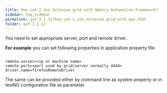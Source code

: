 ```yaml
---
title: How can I Use Selenium grid with Qmetry Automation Framework?
sidebar: faq_sidebar
permalink: qaf-2.1.12/how_can_i_use_selenium_grid_with_qas.html
folder: qaf-2.1.12
---
```


You need to set appropriate server, port and remote driver.

**For example** you can set following properties in application property file.

```properties

remote.server=<ip or machine name>
remote.port=<port used by grid/server normally 4444>
driver.name=firefoxRemoteDriver

```

The same can be provided either by command line as system property or in testNG configuration file as parameter.

